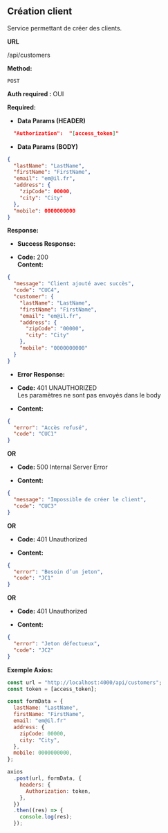 ## **Création client**

Service permettant de créer des clients.

**URL**

/api/customers

**Method:**

`POST`

**Auth required :** OUI

**Required:**

- **Data Params (HEADER)**

```json
  "Authorization":  "[access_token]"
```

- **Data Params (BODY)**

```json
{
  "lastName": "LastName",
  "firstName": "FirstName",
  "email": "em@il.fr",
  "address": {
    "zipCode": 00000,
    "city": "City"
  },
  "mobile": 0000000000
}
```

**Response:**

- **Success Response:**

- **Code:** 200 <br />
  **Content:**

```json
{
  "message": "Client ajouté avec succès",
  "code": "CUC4",
  "customer": {
    "lastName": "LastName",
    "firstName": "FirstName",
    "email": "em@il.fr",
    "address": {
      "zipCode": "00000",
      "city": "City"
    },
    "mobile": "0000000000"
  }
}
```

- **Error Response:**

- **Code:** 401 UNAUTHORIZED <br />
  Les paramètres ne sont pas envoyés dans le body

- **Content:**

```json
{
  "error": "Accès refusé",
  "code": "CUC1"
}
```

**OR**

- **Code:** 500 Internal Server Error <br />

- **Content:**

```json
{
  "message": "Impossible de créer le client",
  "code": "CUC3"
}
```

**OR**

- **Code:** 401 Unauthorized <br />

- **Content:**

```json
{
  "error": "Besoin d’un jeton",
  "code": "JC1"
}
```

**OR**

- **Code:** 401 Unauthorized <br />

- **Content:**

```json
{
  "error": "Jeton défectueux",
  "code": "JC2"
}
```

**Exemple Axios:**

```js
const url = "http://localhost:4000/api/customers";
const token = [access_token];

const formData = {
  lastName: "LastName",
  firstName: "FirstName",
  email: "em@il.fr"
  address: {
    zipCode: 00000,
    city: "City",
  },
  mobile: 0000000000,
};

axios
  .post(url, formData, {
    headers: {
      Authorization: token,
    },
  })
  .then((res) => {
    console.log(res);
  });
```
